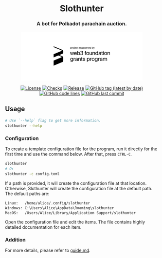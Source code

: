 <div align="center">

# Slothunter
### A bot for Polkadot parachain auction.

<img width="400" src="https://raw.githubusercontent.com/w3f/Grants-Program/master/static/img/badge_black.svg"/>

[![License](https://img.shields.io/badge/License-GPLv3-blue.svg)](https://www.gnu.org/licenses/gpl-3.0)
[![Checks](https://github.com/hack-ink/slothunter/actions/workflows/checks.yml/badge.svg?branch=main)](https://github.com/hack-ink/slothunter/actions/workflows/checks.yml)
[![Release](https://github.com/hack-ink/slothunter/actions/workflows/release.yml/badge.svg)](https://github.com/hack-ink/slothunter/actions/workflows/release.yml)
[![GitHub tag (latest by date)](https://img.shields.io/github/v/tag/hack-ink/slothunter)](https://github.com/hack-ink/slothunter/tags)
[![GitHub code lines](https://tokei.rs/b1/github/hack-ink/slothunter)](https://github.com/hack-ink/slothunter)
[![GitHub last commit](https://img.shields.io/github/last-commit/hack-ink/slothunter?color=red&style=plastic)](https://github.com/hack-ink/slothunter)

</div>

## Usage
```sh
# Use `--help` flag to get more information.
slothunter --help
```

### Configuration
To create a template configuration file for the program, run it directly for the first time and use the command below.
After that, press `CTRL-C`.
```sh
slothunter
# Or
slothunter -c config.toml
```

If a path is provided, it will create the configuration file at that location.
Otherwise, Slothunter will create the configuration file at the default path.
The default paths are:
```
Linux:   /home/alice/.config/slothunter
Windows: C:\Users\Alice\AppData\Roaming\slothunter
MacOS:   /Users/Alice/Library/Application Support/slothunter
```

Open the configuration file and edit the items. The file contains highly detailed documentation for each item.

### Addition
For more details, please refer to [guide.md](test/guide.md).
